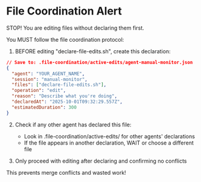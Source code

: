# File Coordination Alert


STOP! You are editing files without declaring them first.

You MUST follow the file coordination protocol:

1. BEFORE editing "declare-file-edits.sh", create this declaration:

```json
// Save to: .file-coordination/active-edits/agent-manual-monitor.json
{
  "agent": "YOUR_AGENT_NAME",
  "session": "manual-monitor",
  "files": ["declare-file-edits.sh"],
  "operation": "edit",
  "reason": "Describe what you're doing",
  "declaredAt": "2025-10-01T09:32:29.557Z",
  "estimatedDuration": 300
}
```

2. Check if any other agent has declared this file:
   - Look in .file-coordination/active-edits/ for other agents' declarations
   - If the file appears in another declaration, WAIT or choose a different file

3. Only proceed with editing after declaring and confirming no conflicts

This prevents merge conflicts and wasted work!